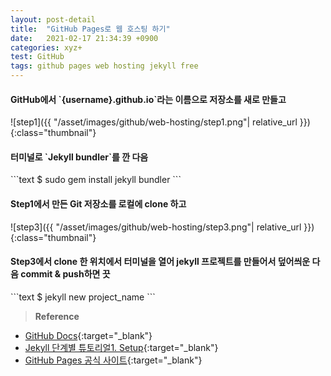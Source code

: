 ```yaml
---
layout: post-detail
title:  "GitHub Pages로 웹 호스팅 하기"
date:   2021-02-17 21:34:39 +0900
categories: xyz+
test: GitHub
tags: github pages web hosting jekyll free 
--- 
```


<div markdown="1" class="stepper text">
<h4 markdown="1" data-step="1" class="title">
    GitHub에서 `{username}.github.io`라는 이름으로 저장소를 새로 만들고
</h4>
![step1]({{ "/asset/images/github/web-hosting/step1.png"| relative_url }}){:class="thumbnail"}
</div>



<div markdown="1" class="stepper text mt-3">
<h4 markdown="1" data-step="2" class="title">
    터미널로 `Jekyll bundler`를 깐 다음
</h4>
```text 
    $ sudo gem install jekyll bundler
```
</div>

<div markdown="1" class="stepper text mt-3">
<h4 markdown="1" data-step="3" class="title">
    Step1에서 만든  Git 저장소를 로컬에 clone 하고
</h4>
![step3]({{ "/asset/images/github/web-hosting/step3.png"| relative_url }}){:class="thumbnail"}
</div>
          

<div markdown="1" class="stepper text mt-3 mb-4">
<h4 markdown="1" data-step="4" class="title">
    Step3에서 clone 한 위치에서 터미널을 열어 jekyll 프로젝트를 만들어서 덮어씌운 다음 commit & push하면 끗
</h4>
```text 
    $ jekyll new project_name
```
</div>

    
> **Reference**
* [GitHub Docs](https://docs.github.com/en/github/working-with-github-pages){:target="_blank"}
* [Jekyll 단계별 튜토리얼1. Setup](https://jekyllrb-ko.github.io/docs/step-by-step/01-setup/){:target="_blank"}
* [GitHub Pages 공식 사이트](https://pages.github.com/){:target="_blank"}
